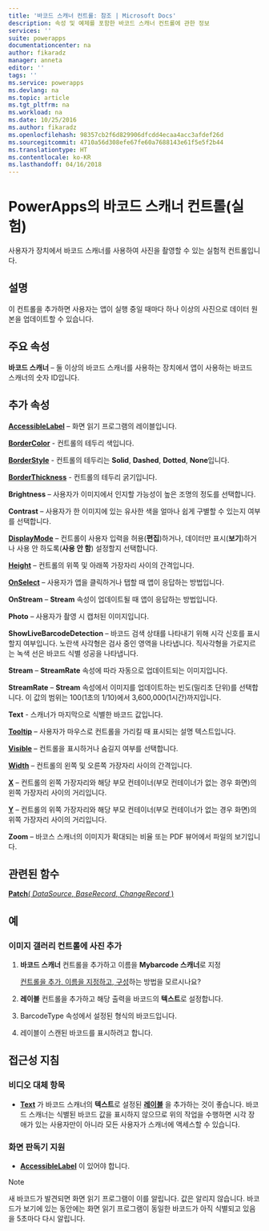 ```yaml
---
title: '바코드 스캐너 컨트롤: 참조 | Microsoft Docs'
description: 속성 및 예제를 포함한 바코드 스캐너 컨트롤에 관한 정보
services: ''
suite: powerapps
documentationcenter: na
author: fikaradz
manager: anneta
editor: ''
tags: ''
ms.service: powerapps
ms.devlang: na
ms.topic: article
ms.tgt_pltfrm: na
ms.workload: na
ms.date: 10/25/2016
ms.author: fikaradz
ms.openlocfilehash: 98357cb2f6d829906dfcdd4ecaa4acc3afdef26d
ms.sourcegitcommit: 4710a56d308efe67fe60a7688143e61f5e5f2b44
ms.translationtype: HT
ms.contentlocale: ko-KR
ms.lasthandoff: 04/16/2018
---
```

# <a name="barcode-scanner-control-experimental-in-powerapps"></a>PowerApps의 바코드 스캐너 컨트롤(실험)
사용자가 장치에서 바코드 스캐너를 사용하여 사진을 촬영할 수 있는 실험적 컨트롤입니다.

## <a name="description"></a>설명
이 컨트롤을 추가하면 사용자는 앱이 실행 중일 때마다 하나 이상의 사진으로 데이터 원본을 업데이트할 수 있습니다.

## <a name="key-properties"></a>주요 속성
**바코드 스캐너** – 둘 이상의 바코드 스캐너를 사용하는 장치에서 앱이 사용하는 바코드 스캐너의 숫자 ID입니다.

## <a name="additional-properties"></a>추가 속성
**[AccessibleLabel](properties-accessibility.md)** – 화면 읽기 프로그램의 레이블입니다.

**[BorderColor](properties-color-border.md)** - 컨트롤의 테두리 색입니다.

**[BorderStyle](properties-color-border.md)** - 컨트롤의 테두리는 **Solid**, **Dashed**, **Dotted**, **None**입니다.

**[BorderThickness](properties-color-border.md)** - 컨트롤의 테두리 굵기입니다.

**Brightness** – 사용자가 이미지에서 인지할 가능성이 높은 조명의 정도를 선택합니다.

**Contrast** – 사용자가 한 이미지에 있는 유사한 색을 얼마나 쉽게 구별할 수 있는지 여부를 선택합니다.

**[DisplayMode](properties-core.md)** – 컨트롤이 사용자 입력을 허용(**편집**)하거나, 데이터만 표시(**보기**)하거나 사용 안 하도록(**사용 안 함**) 설정할지 선택합니다.

**[Height](properties-size-location.md)** – 컨트롤의 위쪽 및 아래쪽 가장자리 사이의 간격입니다.

**[OnSelect](properties-core.md)** – 사용자가 앱을 클릭하거나 탭할 때 앱이 응답하는 방법입니다.

**OnStream** – **Stream** 속성이 업데이트될 때 앱이 응답하는 방법입니다.

**Photo** – 사용자가 촬영 시 캡처된 이미지입니다.

**ShowLiveBarcodeDetection** – 바코드 검색 상태를 나타내기 위해 시각 신호를 표시할지 여부입니다. 노란색 사각형은 검사 중인 영역을 나타냅니다. 직사각형을 가로지르는 녹색 선은 바코드 식별 성공을 나타냅니다.

**Stream** – **StreamRate** 속성에 따라 자동으로 업데이트되는 이미지입니다.

**StreamRate** – **Stream** 속성에서 이미지를 업데이트하는 빈도(밀리초 단위)를 선택합니다.  이 값의 범위는 100(1초의 1/10)에서 3,600,000(1시간)까지입니다.

**Text** - 스캐너가 마지막으로 식별한 바코드 값입니다.

**[Tooltip](properties-core.md)** – 사용자가 마우스로 컨트롤을 가리킬 때 표시되는 설명 텍스트입니다.

**[Visible](properties-core.md)** – 컨트롤을 표시하거나 숨길지 여부를 선택합니다.

**[Width](properties-size-location.md)** – 컨트롤의 왼쪽 및 오른쪽 가장자리 사이의 간격입니다.

**[X](properties-size-location.md)** – 컨트롤의 왼쪽 가장자리와 해당 부모 컨테이너(부모 컨테이너가 없는 경우 화면)의 왼쪽 가장자리 사이의 거리입니다.

**[Y](properties-size-location.md)** – 컨트롤의 위쪽 가장자리와 해당 부모 컨테이너(부모 컨테이너가 없는 경우 화면)의 위쪽 가장자리 사이의 거리입니다.

**Zoom** – 바코스 스캐너의 이미지가 확대되는 비율 또는 PDF 뷰어에서 파일의 보기입니다.

## <a name="related-functions"></a>관련된 함수
[**Patch**( *DataSource*, *BaseRecord*, *ChangeRecord* )](../functions/function-patch.md)

## <a name="example"></a>예
### <a name="add-photos-to-an-image-gallery-control"></a>이미지 갤러리 컨트롤에 사진 추가
1. **바코드 스캐너** 컨트롤을 추가하고 이름을 **Mybarcode 스캐너**로 지정

    [컨트롤을 추가, 이름을 지정하고, 구성](../add-configure-controls.md)하는 방법을 모르시나요?
2. **레이블** 컨트롤을 추가하고 해당 출력을 바코드의 **텍스트**로 설정합니다.  
3. BarcodeType 속성에서 설정된 형식의 바코드입니다.
4. 레이블이 스캔된 바코드를 표시하려고 합니다.


## <a name="accessibility-guidelines"></a>접근성 지침
### <a name="video-alternatives"></a>비디오 대체 항목
* **[Text](properties-core.md)** 가 바코드 스캐너의 **텍스트**로 설정된 **[레이블](control-text-box.md)** 을 추가하는 것이 좋습니다. 바코드 스캐너는 식별된 바코드 값을 표시하지 않으므로 위의 작업을 수행하면 시각 장애가 있는 사용자만이 아니라 모든 사용자가 스캐너에 액세스할 수 있습니다.

### <a name="screen-reader-support"></a>화면 판독기 지원
* **[AccessibleLabel](properties-accessibility.md)** 이 있어야 합니다.
> [!NOTE]
> 새 바코드가 발견되면 화면 읽기 프로그램이 이를 알립니다. 값은 알리지 않습니다. 바코드가 보기에 있는 동안에는 화면 읽기 프로그램이 동일한 바코드가 아직 식별되고 있음을 5초마다 다시 알립니다.
